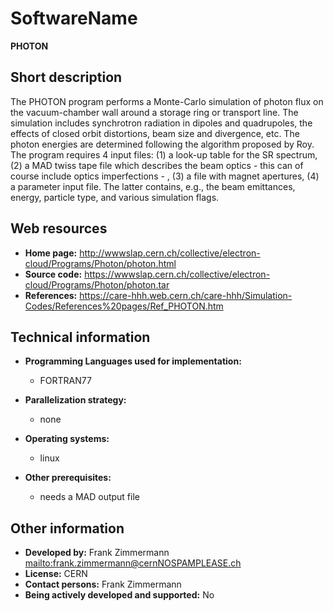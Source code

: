 # SoftwareName

__PHOTON__

## Short description

The PHOTON program performs a Monte-Carlo simulation of photon flux on the vacuum-chamber wall around a storage ring or transport line. The simulation includes synchrotron radiation in dipoles and quadrupoles, the effects of closed orbit distortions, beam size and divergence, etc. The photon energies are determined following the algorithm proposed by Roy. The program requires 4 input files: (1) a look-up table for the SR spectrum, (2) a MAD twiss tape file which describes the beam optics - this can of course include optics imperfections - , (3) a file with magnet apertures, (4) a parameter input file. The latter contains, e.g., the beam emittances, energy, particle type, and various simulation flags. 

## Web resources

 <ul><li> <strong>Home page:</strong> <a href="http://wwwslap.cern.ch/collective/electron-cloud/Programs/Photon/photon.html" target="_blank">http://wwwslap.cern.ch/collective/electron-cloud/Programs/Photon/photon.html</a>
</li> <li> <strong>Source code:</strong> <a href="https://wwwslap.cern.ch/collective/electron-cloud/Programs/Photon/photon.tar" target="_blank">https://wwwslap.cern.ch/collective/electron-cloud/Programs/Photon/photon.tar</a>
</li> <li> <strong>References:</strong> <a href="https://care-hhh.web.cern.ch/care-hhh/Simulation-Codes/References%20pages/Ref_PHOTON.htm" target="_blank">https://care-hhh.web.cern.ch/care-hhh/Simulation-Codes/References%20pages/Ref_PHOTON.htm</a>
</li></ul>

## Technical information

 

* __Programming Languages used for implementation:__ 
  
    - FORTRAN77
  
  
  
* __Parallelization strategy:__ 
  
    - none 
  
  
  
* __Operating systems:__ 
  
    - linux
  
  
  
* __Other prerequisites:__ 
  
    - needs a MAD output file 
  
  
  

## Other information

 

* __Developed by:__ Frank Zimmermann <mailto:frank.zimmermann@cernNOSPAMPLEASE.ch>
* __License:__ CERN
* __Contact persons:__ Frank Zimmermann
* __Being actively developed and supported:__ No

 
